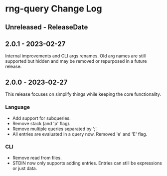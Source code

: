 # rng-query Change Log

## Unreleased - ReleaseDate

## 2.0.1 - 2023-02-27

Internal improvements and CLI args renames. Old arg names are still supported
but hidden and may be removed or repurposed in a future release.

## 2.0.0 - 2023-02-27

This release focuses on simplify things while keeping the core functionality.

### Language

- Add support for subqueries.
- Remove stack (and 'p' flag).
- Remove multiple queries separated by ';'.
- All entries are evaluated in a query now. Removed 'e' and 'E' flag.

### CLI

- Remove read from files.
- STDIN now only supports adding entries. Entries can still be expressions or
  just data.
